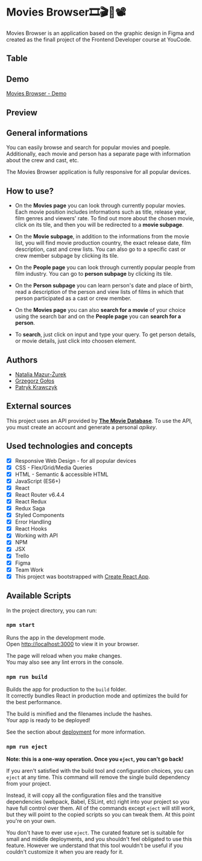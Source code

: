 # Movies Browser🎞🎬🎥📽

Movies Browser is an application based on the graphic design in Figma and created as the finall project of the Frontend Developer course at YouCode. 

## Table

## Demo
[Movies Browser - Demo](https://maxnatalia.github.io/movies-browser/)

## Preview 

## General informations

You can easily browse and search for popular movies and poeple. Additionally, each movie and person has a separate page with information about the crew and cast, etc.

The Movies Browser application is fully responsive for all popular devices.

## How to use?
- On the **Movies page** you can look through currently popular movies. Each movie position includes informations such as title, release year, film genres and viewers' rate. To find out more about the chosen movie, click on its tile, and then you will be redirected to a **movie subpage**.

- On the **Movie subpage**, in addition to the informations from the movie list, you will find movie production country, the exact release date, film description, cast and crew lists. You can also go to a specific cast or crew member subpage by clicking its tile.

- On the **People page** you can look through currently popular people from film industry. You can go to **person subpage** by clicking its tile.

- On the **Person subpage** you can learn person's date and place of birth, read a description of the person and view lists of films in which that person participated as a cast or crew member.

- On the **Movies page** you can also **search for a movie** of your choice using the search bar and on the **People page** you can **search for a person**.

- To **search**, just click on input and type your query. To get person details, or movie details, just click into choosen element.

## Authors
- [Natalia Mazur-Żurek](https://github.com/maxnatalia)
- [Grzegorz Gołos](https://github.com/golosgit)
- [Patryk Krawczyk](https://github.com/patrick36212)


## External sources

This project uses an API provided by [**The Movie Database**](https://www.themoviedb.org/). To use the API, you must create an account and generate a personal *apikey*. 

## Used technologies and concepts
- [x] Responsive Web Design - for all popular devices
- [x] CSS - Flex/Grid/Media Queries
- [x] HTML - Semantic & accessible HTML
- [x] JavaScript (ES6+)
- [x] React
- [x] React Router v6.4.4
- [x] React Redux
- [x] Redux Saga
- [x] Styled Components
- [x] Error Handling
- [x] React Hooks
- [x] Working with API
- [x] NPM
- [x] JSX
- [x] Trello
- [x] Figma
- [x] Team Work
- [x] This project was bootstrapped with [Create React App](https://github.com/facebook/create-react-app).

## Available Scripts

In the project directory, you can run:

### `npm start`

Runs the app in the development mode.\
Open [http://localhost:3000](http://localhost:3000) to view it in your browser.

The page will reload when you make changes.\
You may also see any lint errors in the console.

### `npm run build`

Builds the app for production to the `build` folder.\
It correctly bundles React in production mode and optimizes the build for the best performance.

The build is minified and the filenames include the hashes.\
Your app is ready to be deployed!

See the section about [deployment](https://facebook.github.io/create-react-app/docs/deployment) for more information.

### `npm run eject`

**Note: this is a one-way operation. Once you `eject`, you can't go back!**

If you aren't satisfied with the build tool and configuration choices, you can `eject` at any time. This command will remove the single build dependency from your project.

Instead, it will copy all the configuration files and the transitive dependencies (webpack, Babel, ESLint, etc) right into your project so you have full control over them. All of the commands except `eject` will still work, but they will point to the copied scripts so you can tweak them. At this point you're on your own.

You don't have to ever use `eject`. The curated feature set is suitable for small and middle deployments, and you shouldn't feel obligated to use this feature. However we understand that this tool wouldn't be useful if you couldn't customize it when you are ready for it.

